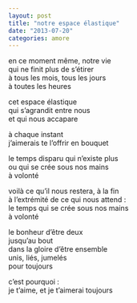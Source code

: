 ```yaml
---
layout: post
title: "notre espace élastique"
date: "2013-07-20"
categories: amore
---
```


en ce moment même, notre vie  
qui ne finit plus de s’étirer  
à tous les mois, tous les jours  
à toutes les heures  

cet espace élastique  
qui s’agrandit entre nous  
et qui nous accapare  

à chaque instant  
j’aimerais te l’offrir en bouquet  

le temps disparu qui n’existe plus  
ou qui se crée sous nos mains  
à volonté  

voilà ce qu’il nous restera, à la fin  
à l’extrémité de ce qui nous attend :  
le temps qui se crée sous nos mains  
à volonté  

le bonheur d’être deux  
jusqu’au bout  
dans la gloire d’être ensemble  
unis, liés, jumelés  
pour toujours  

c’est pourquoi :  
je t’aime, et je t’aimerai toujours  
